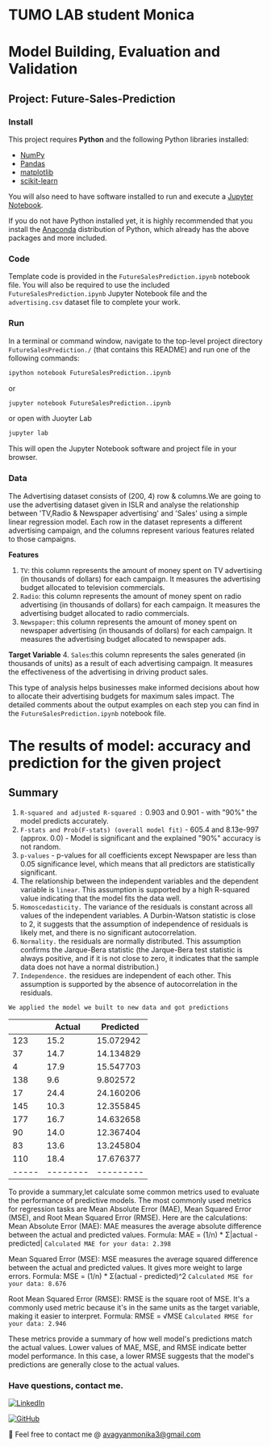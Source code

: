 # TUMO LAB student Monica
# Model Building, Evaluation and Validation
## Project:  Future-Sales-Prediction

### Install

This project requires **Python** and the following Python libraries installed:

- [NumPy](http://www.numpy.org/)
- [Pandas](http://pandas.pydata.org/)
- [matplotlib](http://matplotlib.org/)
- [scikit-learn](http://scikit-learn.org/stable/)

You will also need to have software installed to run and execute a [Jupyter Notebook](http://jupyter.org/install.html).

If you do not have Python installed yet, it is highly recommended that you install the [Anaconda](https://www.anaconda.com/download/) distribution of Python, which already has the above packages and more included. 

### Code

Template code is provided in the `FutureSalesPrediction.ipynb` notebook file. You will also be required to use the included `FutureSalesPrediction.ipynb` Jupyter Notebook  file and the `advertising.csv` dataset file to complete your work.

### Run

In a terminal or command window, navigate to the top-level project directory `FutureSalesPrediction./` (that contains this README) and run one of the following commands:
```bash
ipython notebook FutureSalesPrediction..ipynb
```  
or
```bash
jupyter notebook FutureSalesPrediction..ipynb
```
or open with Juoyter Lab
```bash
jupyter lab
```

This will open the Jupyter Notebook software and project file in your browser.

### Data
The Advertising dataset consists of (200, 4) row & columns.We are going to  use the advertising dataset given in ISLR and analyse the relationship between 'TV,Radio & Newspaper advertising' and 'Sales' using a simple linear regression model. Each row in the dataset represents a different advertising campaign, and the columns represent various features related to those campaigns.



**Features**
1.  `TV`:  this column represents the amount of money spent on TV advertising (in thousands of dollars) for each campaign. It measures the advertising budget allocated to television commercials.
2. `Radio`: this column represents the amount of money spent on radio advertising (in thousands of dollars) for each campaign. It measures the advertising budget allocated to radio commercials.
3. `Newspaper`:  this column represents the amount of money spent on newspaper advertising (in thousands of dollars) for each campaign. It measures the advertising budget allocated to newspaper ads.

**Target Variable**
4. `Sales`:this column represents the sales generated (in thousands of units) as a result of each advertising campaign. It measures the effectiveness of the advertising in driving product sales.

This type of analysis helps businesses make informed decisions about how to allocate their advertising budgets for maximum sales impact.
The detailed comments about the output examples  on each step you can find in the `FutureSalesPrediction.ipynb` notebook file.

# The results of  model: accuracy and prediction for the given project
## Summary
1.  `R-squared and adjusted R-squared :` 0.903 and 0.901 - with \"90%\" the model predicts accurately.
2. `F-stats and Prob(F-stats) (overall model fit)` - 605.4 and 8.13e-997 (approx. 0.0) - Model is significant and the explained \"90%\" accuracy is not random.
3. `p-values` - p-values for all coefficients except Newspaper are less than 0.05 significance level, which means that all predictors are statistically significant.
4. The relationship between the independent variables and the dependent variable is `linear`. This assumption is supported by a high R-squared value indicating that the model fits the data well. 
5. `Homoscedasticity.` The variance of the residuals is constant across all values of the independent variables. A Durbin-Watson statistic is close to 2, it suggests that the assumption of independence of residuals is likely met, and there is no significant autocorrelation. 
6. `Normality.` the residuals are normally distributed. This assumption confirms the Jarque-Bera statistic (the Jarque-Bera test statistic is always positive, and if it is not close to zero, it indicates that the sample data does not have a normal distribution.) 
7. `Independence.` the residues are independent of each other. This assumption is supported by the absence of autocorrelation in the residuals.

`We applied the model we built to new data and got predictions`

|        | Actual    | Predicted |
| ------ | --------- |  ---------|
| 123    | 15.2      | 15.072942 |
| 37     | 14.7      | 14.134829 |
| 4      | 17.9      | 15.547703 |
| 138    | 9.6       | 9.802572 |
| 17     | 24.4      | 24.160206 |
| 145    | 10.3      | 12.355845 |
| 177    | 16.7      | 14.632658 |
| 90     | 14.0      | 12.367404 |
| 83     | 13.6      | 13.245804 |
| 110    | 18.4      | 17.676377 |
| -----  |  -------- | --------- |

To provide a summary,let calculate some common metrics used to evaluate the performance of predictive models. The most commonly used metrics for regression tasks are Mean Absolute Error (MAE), Mean Squared Error (MSE), and Root Mean Squared Error (RMSE). Here are the calculations:
Mean Absolute Error (MAE):
MAE measures the average absolute difference between the actual and predicted values.
Formula: MAE = (1/n) * Σ|actual - predicted|
`Calculated MAE for your data: 2.398`

Mean Squared Error (MSE):
MSE measures the average squared difference between the actual and predicted values. It gives more weight to large errors.
Formula: MSE = (1/n) * Σ(actual - predicted)^2
`Calculated MSE for your data: 8.676`

Root Mean Squared Error (RMSE):
RMSE is the square root of MSE. It's a commonly used metric because it's in the same units as the target variable, making it easier to interpret.
Formula: RMSE = √MSE
`Calculated RMSE for your data: 2.946`

These metrics provide a summary of how well  model's predictions match the actual values. Lower values of MAE, MSE, and RMSE indicate better model performance. In this case, a lower RMSE suggests that the model's predictions are generally close to the actual values.



### Have questions, contact me.
[![LinkedIn](https://img.shields.io/static/v1.svg?label=connect&message=@monica-avagyan&color=success&logo=linkedin&style=flat&logoColor=white&colorA=blue)](https://www.linkedin.com/in/monica-avagyan/)


[![GitHub](https://img.shields.io/static/v1.svg?label=connect&message=@monicaavagyan&color=success&logo=github&style=flat&logoColor=white&colorA=blue)](https://github.com/monicaavagyan)

:email: Feel free to contact me @ [avagyanmonika3@gmail.com](https://mail.google.com/mail/)
